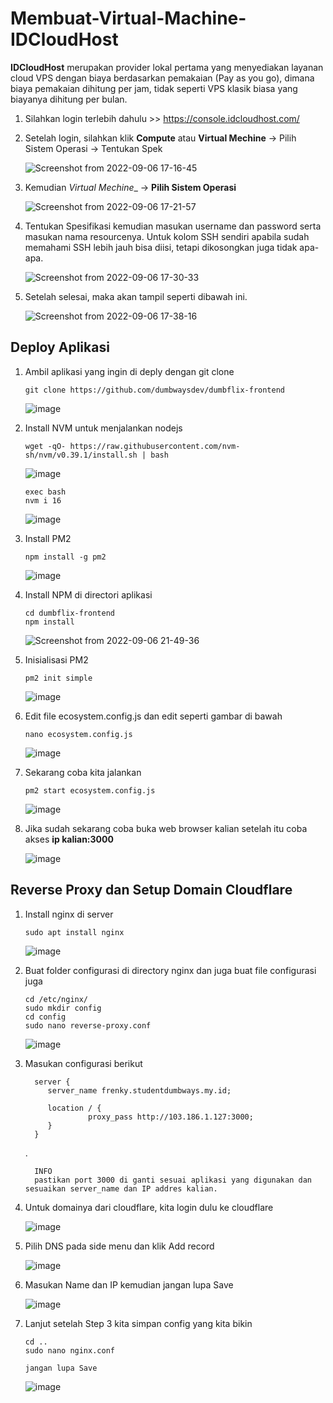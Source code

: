 # Membuat-Virtual-Machine-IDCloudHost

__IDCloudHost__ merupakan provider lokal pertama yang menyediakan layanan cloud VPS dengan biaya berdasarkan pemakaian (Pay as you go), dimana biaya pemakaian dihitung per jam, tidak seperti VPS klasik biasa yang biayanya dihitung per bulan.

1. Silahkan login terlebih dahulu >> https://console.idcloudhost.com/

2. Setelah login, silahkan klik __Compute__ atau __Virtual Mechine__ -> Pilih Sistem Operasi -> Tentukan Spek 

   ![Screenshot from 2022-09-06 17-16-45](https://user-images.githubusercontent.com/40049149/188613957-e8a9f529-a7e7-4a8d-a722-c9f063c7fc24.png)

3. Kemudian _Virtual Mechine__ -> __Pilih Sistem Operasi__

   ![Screenshot from 2022-09-06 17-21-57](https://user-images.githubusercontent.com/40049149/188612318-7e1cb90f-8d41-4574-88dc-bf8eaf8db76b.png)

4. Tentukan Spesifikasi kemudian masukan username dan password serta masukan nama resourcenya. Untuk kolom SSH sendiri apabila sudah memahami SSH lebih jauh bisa diisi, tetapi dikosongkan juga tidak apa-apa.

   ![Screenshot from 2022-09-06 17-30-33](https://user-images.githubusercontent.com/40049149/188613437-b345c6dd-b55c-4bec-bd9a-8c85d4f95bd9.png)

5. Setelah selesai, maka akan tampil seperti dibawah ini.

   ![Screenshot from 2022-09-06 17-38-16](https://user-images.githubusercontent.com/40049149/188620762-a9438522-41da-4717-8328-2f24856f320f.png)


## Deploy Aplikasi

1. Ambil aplikasi yang ingin di deply dengan git clone

       git clone https://github.com/dumbwaysdev/dumbflix-frontend
       
   ![image](https://user-images.githubusercontent.com/40049149/188661659-d49fe5d7-8c63-4068-a0d4-cfe4bda4e5af.png)

2. Install NVM untuk menjalankan nodejs

       wget -qO- https://raw.githubusercontent.com/nvm-sh/nvm/v0.39.1/install.sh | bash

   ![image](https://user-images.githubusercontent.com/40049149/188662726-848e8706-d8ba-45b3-aebb-ed40417ee9cc.png)  

       exec bash
       nvm i 16
       
   ![image](https://user-images.githubusercontent.com/40049149/188664811-dab122f2-97b5-4254-a57d-ee05a1d604f1.png)

3. Install PM2

       npm install -g pm2

   ![image](https://user-images.githubusercontent.com/40049149/188670880-3c0149b9-6e3a-4ee7-b30f-48d8ebfdfe33.png)

4. Install NPM di directori aplikasi

       cd dumbflix-frontend
       npm install

   ![Screenshot from 2022-09-06 21-49-36](https://user-images.githubusercontent.com/40049149/188666961-bbb4edea-fd8b-406f-b199-48590e416f32.png)

5. Inisialisasi PM2

       pm2 init simple

   ![image](https://user-images.githubusercontent.com/40049149/188674233-0b61bdc1-eaf5-4968-bedc-c017c7a68f91.png)

6. Edit file ecosystem.config.js dan edit seperti gambar di bawah

       nano ecosystem.config.js

   ![image](https://user-images.githubusercontent.com/40049149/188674064-ef002382-33d5-449a-9832-267737950ceb.png)

7. Sekarang coba kita jalankan

       pm2 start ecosystem.config.js

   ![image](https://user-images.githubusercontent.com/40049149/188675021-07516296-6a0a-41f3-b38b-17e4342807d6.png)

8. Jika sudah sekarang coba buka web browser kalian setelah itu coba akses __ip kalian:3000__

   ![image](https://user-images.githubusercontent.com/40049149/188679859-635423c0-74bf-4b7d-9dcd-de6baf588263.png)


## Reverse Proxy dan Setup Domain Cloudflare

1. Install nginx di server

       sudo apt install nginx

   ![image](https://user-images.githubusercontent.com/40049149/188860497-cf3440e1-7568-4a2a-aaa5-c323fdc604af.png)

2. Buat folder configurasi di directory nginx dan juga buat file configurasi juga

       cd /etc/nginx/
       sudo mkdir config
       cd config
       sudo nano reverse-proxy.conf

   ![image](https://user-images.githubusercontent.com/40049149/188862055-a061e149-37bf-479a-af85-d7c3515c48db.png)

3. Masukan configurasi berikut 

         server { 
            server_name frenky.studentdumbways.my.id; 
    
            location / { 
                     proxy_pass http://103.186.1.127:3000;
            }
         }

   .

         INFO
         pastikan port 3000 di ganti sesuai aplikasi yang digunakan dan sesuaikan server_name dan IP addres kalian.

4. Untuk domainya dari cloudflare, kita login dulu ke cloudflare

   ![image](https://user-images.githubusercontent.com/40049149/188867978-1d496ca4-b458-4e2f-a78c-da24998b791e.png)

5. Pilih DNS pada side menu dan klik Add record

   ![image](https://user-images.githubusercontent.com/40049149/188868291-404818b6-3f99-45a9-9c3e-9405061dcbe4.png)

6. Masukan Name dan IP kemudian jangan lupa Save

   ![image](https://user-images.githubusercontent.com/40049149/188868720-436a1a0a-f8c9-45bc-8ed7-97592347e948.png)

7. Lanjut setelah Step 3 kita simpan config yang kita bikin

       cd ..
       sudo nano nginx.conf
       
       jangan lupa Save

   ![image](https://user-images.githubusercontent.com/40049149/188871765-7869e838-d5f8-442a-936d-f2c20524befe.png)





